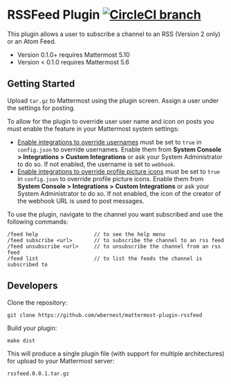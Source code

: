 # RSSFeed Plugin [![CircleCI branch](https://img.shields.io/circleci/project/github/wbernest/mattermost-plugin-rssfeed/master.svg)](https://circleci.com/gh/wbernest/mattermost-plugin-rssfeed/tree/master)

This plugin allows a user to subscribe a channel to an RSS (Version 2 only) or an Atom Feed.

- Version 0.1.0+ requires Mattermost 5.10
- Version < 0.1.0 requires Mattermost 5.6

## Getting Started
Upload `tar.gz` to Mattermost using the plugin screen.
Assign a user under the settings for posting.

To allow for the plugin to override user user name and icon on posts you must enable the feature in your Mattermost system settings:

* <a class="reference external" href="https://docs.mattermost.com/administration/config-settings.html#enable-integrations-to-override-usernames">Enable integrations to override usernames</a> must be set to `true` in `config.json` to override usernames. Enable them from <strong>System Console &gt; Integrations &gt; Custom Integrations</strong> or ask your System Administrator to do so. If not enabled, the username is set to `webhook`.
* <a class="reference external" href="https://docs.mattermost.com/administration/config-settings.html#enable-integrations-to-override-profile-picture-icons">Enable integrations to override profile picture icons</a> must be set to `true` in `config.json` to override profile picture icons. Enable them from <strong>System Console &gt; Integrations &gt; Custom Integrations</strong> or ask your System Administrator to do so. If not enabled, the icon of the creator of the webhook URL is used to post messages.

To use the plugin, navigate to the channel you want subscribed and use the following commands:
```
/feed help                  // to see the help menu
/feed subscribe <url>       // to subscribe the channel to an rss feed
/feed unsubscribe <url>     // to unsubscribe the channel from an rss feed
/feed list                  // to list the feeds the channel is subscribed to
```

## Developers
Clone the repository:
```
git clone https://github.com/wbernest/mattermost-plugin-rssfeed
```

Build your plugin:
```
make dist
```

This will produce a single plugin file (with support for multiple architectures) for upload to your Mattermost server:

```
rssfeed.0.0.1.tar.gz
```
